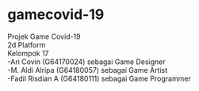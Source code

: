 # gamecovid-19

Projek Game Covid-19
<br/>2d Platform
<br/>Kelompok 17
<br/>-Ari Covin (G64170024)        sebagai Game Designer
<br/>-M. Aldi Alripa (G64180057)   sebagai Game Artist
<br/>-Fadil Risdian A (G64180111)  sebagai Game Programmer  
